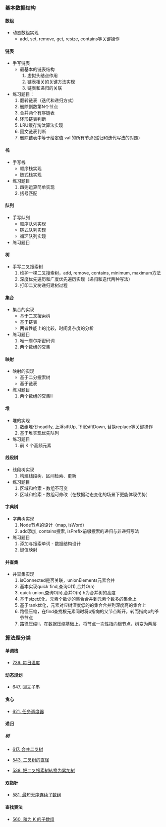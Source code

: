 ### 基本数据结构

#### 数组
+ 动态数组实现
    + add, set, remove, get, resize, contains等关键操作

#### 链表
+ 手写链表
    + 最基本的链表结构
        1. 虚拟头结点作用
        2. 链表相关的关键方法实现
        3. 链表和递归的关联
+ 练习题目：
    1. 翻转链表（迭代和递归方式）   
    2. 删除倒数第N个节点
    3. 合并两个有序链表
    4. 环形链表判断
    5. LRU缓存淘汰算法实现
    6. 回文链表判断
    7. 删除链表中等于给定值 val 的所有节点(递归和迭代写法的对照)

#### 栈
+ 手写栈
    + 顺序栈实现
    + 链式栈实现
+ 练习题目
    1. 四则运算简单实现
    2. 括号匹配

#### 队列
+ 手写队列
    + 顺序队列实现
    + 链式队列实现
    + 循环队列实现
+ 练习题目

#### 树
+ 手写二叉搜索树
    1. 维护一棵二叉搜索树，add, remove, contains, minimum, maximum方法
    2. 深度优先遍历和广度优先遍历实现（递归和迭代两种写法）
    3. 打印二叉树递归建树过程
    
#### 集合
+ 集合的实现
    + 基于二叉搜索树
    + 基于链表
    + 两者性能上的比较，时间复杂度的分析
+ 练习题目  
    1. 唯一摩尔斯密码词
    2. 两个数组的交集
    
#### 映射
+ 映射的实现
    + 基于二分搜索树
    + 基于链表
+ 练习题目
    1. 两个数组的交集II
    
#### 堆
+ 堆的实现
    1. 数组堆化headify, 上浮siftUp, 下沉siftDown, 替换replace等关键操作
    2. 基于堆实现优先队列
+ 练习题目
    1. 前 K 个高频元素
    
#### 线段树
+ 线段树实现
    1. 构建线段树、区间检索、更新
+ 练习题目
    1. 区域和检索 - 数组不可变
    2. 区域和检索 - 数组可修改（在数据动态变化的场景下更能体现优势）
    
#### 字典树
+ 字典树实现
    1. Node节点的设计（map, isWord）
    2. add添加, contains搜索, isPrefix前缀搜索的递归与非递归写法
+ 练习题目
    1. 添加与搜索单词 - 数据结构设计
    2. 键值映射
    
#### 并查集
+ 并查集实现
    1. isConnected是否关联，unionElements元素合并
    2. 基本实现quick find,查询O(1),合并O(n)
    3. quick union,查询O(h),合并O(h) h为合并树的高度
    4. 基于size优化，元素个数少的集合合并到元素个数多的集合上
    5. 基于rank优化，元素对应树深度低的的集合合并到深度高的集合上
    6. 路径压缩，在find查找根元素同时将p指向的父节点断开，转而指向p的爷爷节点
    7. 路径压缩II，在数据压缩基础上，将节点一次性指向根节点，树变为两层

### 算法题分类

#### 单调栈
* [739. 每日温度](src/top/xiaotian/algorithms/stack/monotone_stack/DailyTemperatures.java)

#### 动态规划
* [647. 回文子串](src/top/xiaotian/algorithms/dp/palindromic/PalindromicSubstrings.java)

#### 贪心
* [621. 任务调度器](src/top/xiaotian/algorithms/greedy/LeastInterval.java)

#### 递归

##### 树
* [617. 合并二叉树](src/top/xiaotian/algorithms/tree/MergeTrees.java)

* [543. 二叉树的直径](src/top/xiaotian/algorithms/tree/DiameterOfBinaryTree.java)

* [538. 把二叉搜索树转换为累加树](src/top/xiaotian/algorithms/tree/binary_search_tree/ConvertBST.java)

#### 双指针
* [581. 最短无序连续子数组](src/top/xiaotian/algorithms/twoPointer/collisionPointer/UnsortedSubarray.java)

#### 查找表法
* [560. 和为 K 的子数组](src/top/xiaotian/algorithms/map/SubarraySum.java)